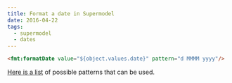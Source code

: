```yaml
---
title: Format a date in Supermodel
date: 2016-04-22
tags:
  - supermodel
  - dates
---
```


~~~html
<fmt:formatDate value="${object.values.date}" pattern="d MMMM yyyy"/>
~~~

[Here is a list](https://docs.oracle.com/javase/tutorial/i18n/format/simpleDateFormat.html) of possible patterns that can be used.
